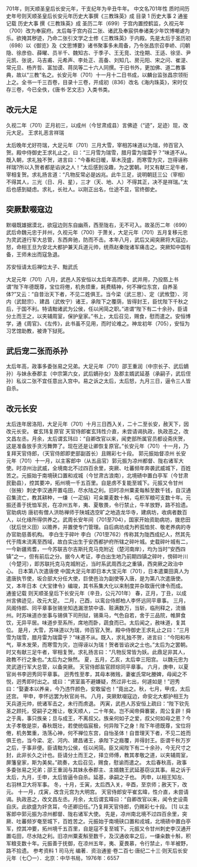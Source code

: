 701年，则天顺圣皇后长安元年，干支纪年为辛丑牛年。
中文名701年性    质时间历史年号则天顺圣皇后长安元年历史大事撰《三教珠英》成
目录
1 历史大事
2 通鉴记载
历史大事
撰《三教珠英》成
圣历二年（699）于宫内置控鹤监，久视元年（700）改为奉宸府。太后每于宫内召二张、诸武及奉宸供奉诸美少年饮博嘲谑为乐。欲掩其秽迹，乃命二张引文学之士修《三教珠英》于内殿。先是太后于圣历初（698）以《御览》及《文思博要》诸书聚事多未周备，乃令张昌宗召李峤、闫朝隐、徐彦伯、薛曜、员半千、魏知古、于季子、王无竞、沈佺期、王适、徐坚、尹元凯、张说，马吉甫、元希声、李处正、高备、刘知几、房元阳、宋之问、崔湜、常元旦、杨齐哲、富加谟、蒋凤等二十六人同撰。于旧书外，更加佛、道二教事典，故以“三教”名之。长安元年（701）十一月十二日书成，以麟台监张昌宗领衔上之。全书一千三百卷，目录十三卷，开成初（836）改名《海内珠英》，宋时仅存三卷，今已全佚，《唐书·艺文志》入类书类。
## 改元大足

久视二年（701）正月初三，以成州（今甘肃成县）言佛迹（“迹”，足迹）现，改元大足。
王求礼恶言祥瑞

太后晚年尤好符瑞，大足元年（701）三月大雪，宰相苏味道以为瑞，帅百官入贺。殿中侍御史王求礼止之，曰：“三月雪为瑞雪，腊月雷为瑞雷乎？”味道不从。既入朝，求礼独不贺，进言曰：“今春和日暖，草木茂盛，而寒雪为灾，岂得诬称祥瑞?所以入贺者都是谄谀之人！”太后感到没趣，为之罢朝。时又有献三足牛者，宰相复贺。求礼扬言道：“凡物反常必是凶兆。此牛三足，说明朝廷三公（宰相）不得其人，三光（日、月、星），三才（天、地、人）不得其正，决不是祥瑞。”太后也感到疑虑。求礼，长社人。以刚正出名，仕途不显，官终御史。

## 突厥默啜寇边

默啜既雄据漠北，欲寇边则东自幽燕，西至陇右，无不可入。故圣历二年（699）武后命魏元忠于并州，久视元年（700）于萧关，大足元年（701）五月复移元忠为灵武道行军大总管，东西奔驰，防而不击。本年八月，武后又闻突厥将大寇边，怒，命相王旦为安北大都护兼天兵道元帅，统燕赵秦陇诸军痛击之。突厥知中国有备，王师未出而寇急退。

苏安恒请太后禅位太子、黜武氏

大足元年（701）八月，武邑人苏安恒以太后年高而李、武并用，乃投匦上书谓“陛下年德既尊，宝位将倦，机务烦重，耗费精神，何不禅位东宫，自养圣体?”又云：“自昔治天下者，不见二姓俱王。当今梁（武三思）、定（武攸暨）、河内（武懿宗）、建昌（武攸宁）诸王，承陛下之覆荫，皆得封王，臣忧陛下千秋之后，于国不利。特请黜诸武为公侯，任以闲简之职。”进谓“陛下有二十余孙，臣请分土而王之，以夹辅周室，保护皇家。”书上，太后召见，赐食，慰而遣之。安恒博学，通《周官》、《左传》，此书虽不见用，而时论难之。神龙初年（705），安恒为习艺馆助教，被谗下狱死。

## 武后宠二张而杀孙

太后年高，政事多委张易之兄弟。大足元年（701）邵王重润（中宗长子、武后嫡孙）与妹永泰郡主（中宗第六女，武后嫡孙女）及郡主婿武延基（承嗣子，武后侄孙）私议二张不宜任意出入宫中。易之诉之太后，太后怒，九月三日，逼令三人皆自杀。

## 改元长安

太后连年居洛阳，大足元年（701）十月三日西入关，二十二至长安，赦天下，因改元长安。
崔玄玮复原官
天官侍郎崔玄玮性介直，未尝请谒执政，执政恶之，改文昌左丞。月余，太后谓玄玮曰：“自卿改官以来，闻吏部所属官员都设斋庆贺，这是准备放手贪污舞弊了。现在还是让卿恢复原官。”长安元年（701）十一月，乃复拜天官侍郎，（天官侍郎即吏部副首长）且赐彩七十段。
郭元振始督凉州
长安元年（701）十一月，以主客郎中（从五品官）郭元振为凉州都督、陇右诸军大使。时凉州治武威，全境南北不过四百余里，突厥、吐蕃频年奔袭武威城下，百姓苦之。元振始于南境硖口置和戎城（今甘肃古浪南），北境碛中置白亭军（今甘肃民勤县），控其要冲，拓州境一千五百里。自是虏不复能至城下。元振又令甘州（张掖）刺史李汉通开置屯田，尽水陆之利。旧时凉州粟麦每斛至数千钱，自汉通召集流亡，教其耕种，一缣（一疋绢）可籴粟麦数十斛，屯积军粮可支数十年。元振还善于抚恤军民，在凉州五年，夷、夏敬畏，令行禁止，牛羊放野，路不拾遗。
官助病坊
唐初有僧人洪昉禅师于陕城选空旷之地造龙华寺，建病坊，收病者数百人，以化缘所得供养之。武周长安年间（701至704），国家开始资助病坊，拨悲田（犹后世义田）以赡养，并置使专门管理。自后病坊成为矜孤恤贫、敬老养病的寺办官助慈善机构。
李白生于碎叶
李白（701至762）传称其为陇西成纪人，然其先代于隋末流离至西域，故白实出生于安西都护府所辖之碎叶城。史载碎叶城有二，一今新疆焉耆，一今苏联吉尔吉斯托克马克附近（楚河南岸），均为当时“安西四镇”之一，但有前后之分。据今人考证，李白出生地乃前期四镇之碎叶，傍碎叶川（今楚河），即苏联托克马克城附近，当时系武周西北之重镇，西突厥之政治中心。
日本第八次遣唐使
中国大足元年即日本大宝元年（701），日本遣粟田真人为遣唐执节使，坂合部大分任大使，巨使邑治为副使等入唐，是为第八次遣唐使。又，本年日本《大宝律令》编竣，其书系集大化以来制度并杂取唐代律令而成。
通鉴记载
则天顺圣皇后下长安元年（辛丑，公元701年）
春，正月，丁丑，以成州言佛迹见，改元大足。
二月，己酉，以鸾台侍郎柏人李怀远同平章事。
三月，凤阁侍郎、同平章事张锡坐知选漏泄禁中语、赃满数万，当斩，临刑释之，流循州。时苏味道亦坐事与锡俱下司刑狱，锡乘马，气色自若，舍于三品院，帷屏食饮，无异平居。味道步至系所，席地而卧，蔬食而已。太后闻之，赦味道，复其位。
是月，大雪，苏味道以为瑞，帅百官入贺。殿中侍御史王求礼止之曰：“三月雪为瑞雪，腊月雷为瑞雷乎？”味道不从。既入，求礼独不贺，进言曰：“今阳和布气，草木发荣，而寒雪为灾，岂得诬以为瑞！贺者皆谄谀之士也。”太后为之罢朝。
时又有献三足牛者，宰相复贺。求礼扬言曰：“凡物反常皆为妖。此鼎足非其人，政教不行之象也。”太后为之愀然。
夏，五月，乙亥，太后幸三阳宫。
以魏元忠为灵武道行军大总管，以备突厥。
天官侍郎盐官顾琮同平章事。
六月，庚申，以夏官尚书李迥秀同平章事。
迥秀性至孝，其母本微贱，妻崔氏常叱媵婢，母闻之不悦，迥秀即时出之。或曰：“贤室虽不避嫌疑，然过非七出，何遽如是！”迥秀曰：“娶妻本以养亲，今乃违忤颜色，安敢留也！”竟出之。秋，七月，甲戌，太后还宫。
甲申，李怀远罢为秋官尚书。
八月，突厥默啜寇边，命安北大都护相王为天兵道元帅，统诸军击之，未行而虏退。
丙寅，武邑人苏安恒上疏曰：“陛下钦先圣之顾托，受嗣子之推让，敬天顺人，二十年矣。岂不闻帝舜褰裳，周公复辟！舜之于禹，事只族亲；旦与成王，不离叔父。族亲何如子之爱，叔父何如母之恩？今太子孝敬是崇，春秋既壮，若使统临宸极，何异陛下之身！陛下年德既尊，宝位将倦，机务繁重，浩荡心神，何不禅位东宫，自怡圣体！自昔理天下者，不见二姓而俱王也，当今梁、定、河内、建昌诸王，承陛下之廕覆，并得封王。臣谓千秋万岁之后，于事非便。臣请黜为公侯，任以闲简。臣又闻陛下有二十余孙，今无尺寸之封，此非长久之计也。臣请分土而王之，择立师傅，教其孝敬之道，以夹辅周室，屏籓皇家，斯为美矣。”疏奏，太后召见，赐食，慰谕而遣之。
太后春秋高，政事多委张易之兄弟；邵王重润与其妹永泰郡主、主婿魏王武延基窃议其事。易之诉于太后，九月，壬申，太后皆逼令自杀。延基，承嗣之子也。
丙申，以相王知左、右羽林卫大将军事。
冬，十月，壬寅，太后西入关，辛酉，至京师；赦天下，改元。
十一月，戊寅，改含元宫为大明宫。
天官侍郎安平崔玄暐，性介直，未尝请谒。执政恶之，改文昌左丞。月余，太后谓玄暐曰：“自卿改官以来，闻令史设斋自庆。此欲盛为奸贪耳，今还卿旧任。”乃复拜天官侍郎，仍赐彩七十段。 [1] 
以主客郎中郭元振为凉州都督、陇右诸军大使。
先是，凉州南北境不过四百余里，突厥、吐蕃频岁奄至城下，百姓苦之。元振始于南境硖口置和戎城，北境碛中置白亭军，控其冲要，拓州境千五百里，自是寇不复至城下。元振又令甘州刺史李汉通开置屯田，尽水陆之利。旧凉州粟麦斛至数千，及汉通收率之后，一缣籴数十斛，积军粮支数十年。元振善于抚御，在凉州五年，夷、夏畏慕，令行禁止，牛羊被野，路不拾遗。
参考资料
1  司马光 编著．资治通鉴·卷二百七·唐纪二十三·则天后长安元年（七〇一）．北京：中华书局，1976年：6557